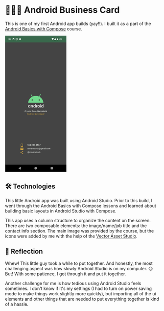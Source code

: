 # 👩🏻‍💼 Android Business Card

This is one of my first Android app builds (yay!!). I built it as a part of the [Android Basics with Compose](https://developer.android.com/courses/android-basics-compose/course) course.

<img src="./app/src/main/res/drawable-nodpi/business_card_app.png" alt="Android business card app screenshot" width="200"/>

## 🛠️ Technologies

This little Android app was built using Android Studio. Prior to this build, I went through the Android Basics with Compose lessons and learned about building basic layouts in Android Studio with Compose.

This app uses a column structure to organize the content on the screen. There are two composable elements: the image/name/job title and the contact info section. The main image was provided by the course, but the icons were added by me with the help of the [Vector Asset Studio](https://developer.android.com/studio/write/vector-asset-studio#svg).

## 🤔 Reflection

Whew! This little guy took a while to put together. And honestly, the most challenging aspect was how slowly Android Studio is on my computer. 😣 But! With some patience, I got through it and put it together.

Another challenge for me is how tedious using Android Studio feels sometimes. I don't know if it's my settings (I had to turn on power saving mode to make things work slightly more quickly), but importing all of the ui elements and other things that are needed to put everything together is kind of a hassle.
